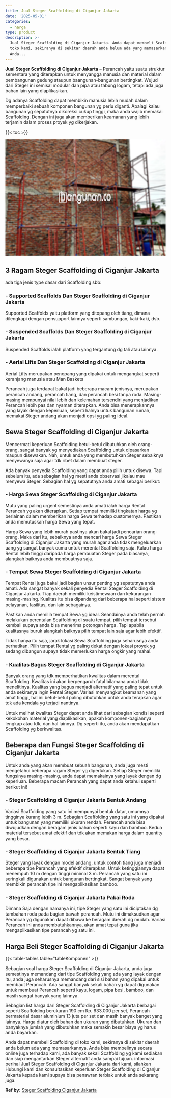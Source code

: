 ```yaml
---
title: Jual Steger Scaffolding di Ciganjur Jakarta
date: '2025-05-01'
categories:
  - harga
type: product
description: >-
  Jual Steger Scaffolding di Ciganjur Jakarta. Anda dapat membeli Scaffolding di
  toko kami, sekiranya di sekitar daerah anda belum ada yang memasarkannya.
  Anda...
---
```


**Jual Steger Scaffolding di Ciganjur Jakarta** – Perancah yaitu suatu struktur sementara yang diterapkan untuk menyangga manusia dan material dalam pembangunan gedung ataupun baangunan-bangunan bertingkat. Wujud dari Steger ini semisal modular dan pipa atau tabung logam, tetapi ada juga bahan lain yang diaplikasikan.

Dg adanya Scaffolding dapat membikin manusia lebih mudah dalam memperbaiki sebuah komponen bangunan yg perlu diganti. Apalagi kalau bangunan yg sepatutnya dikoreksi cukup tinggi, maka anda wajib memakai Scaffolding. Dengan ini juga akan memberikan keamanan yang lebih terjamin dalam proses proyek yg dikerjakan.

{{< toc >}}

![Jual Steger Scaffolding di Ciganjur Jakarta](/images/sewa-scaffolding-steger-31.png)

## 3 Ragam Steger Scaffolding di Ciganjur Jakarta

ada tiga jenis type dasar dari Scaffolding sbb:

### \- Supported Scaffolds Dan Steger Scaffolding di Ciganjur Jakarta

Supported Scaffolds yaitu platform yang ditopang oleh tiang, dimana dilengkapi dengan pensupport lainnya seperti sambungan, kaki-kaki, dsb.

### \- Suspended Scaffolds Dan Steger Scaffolding di Ciganjur Jakarta

Suspended Scaffolds ialah platform yang tergantung dg tali atau lainnya.

### \- Aerial Lifts Dan Steger Scaffolding di Ciganjur Jakarta

Aerial Lifts merupakan penopang yang dipakai untuk mengangkat seperti keranjang manusia atau Man Baskets

Perancah juga terdapat bakal jadi beberapa macam jenisnya, merupakan perancah andang, perancah tiang, dan perancah besi tanpa roda. Masing-masing mempunyai nilai lebih dan kelemahan tersendiri yang menjadikan Perancah lebih pas dan nyaman diterapkan. Anda bisa menerapkannya yang layak dengan keperluan, seperti halnya untuk bangunan rumah, memakai Steger andang akan menjadi opsi yg paling ideal.

## Sewa Steger Scaffolding di Ciganjur Jakarta

Mencermati keperluan Scaffolding betul-betul dibutuhkan oleh orang-orang, sangat banyak yg menyediakan Scaffolding untuk dipasarkan maupun disewakan. Nah, untuk anda yang membutuhkan Steger sebaiknya menyewanya saja agar tdk ribet dalam membuat steger.

Ada banyak penyedia Scaffolding yang dapat anda pilih untuk disewa. Tapi sebelum itu, ada sebagian hal yg mesti anda observasi jikalau mau menyewa Steger. Sebagian hal yg sepatutnya anda amati sebagai berikut:

### \- Harga Sewa Steger Scaffolding di Ciganjur Jakarta

Mutu yang paling urgent semestinya anda amati ialah harga Rental Perancah yg akan diterapkan. Setiap tempat memiliki tingkatan harga yg berlainan dalam memberikan harga Sewa terhadap customernya. Pastikan anda memutuskan harga Sewa yang tepat.

Harga Sewa yang lebih murah pastinya akan bakal jadi pencarian orang-orang. Maka dari itu, sebaiknya anda mencari harga Sewa Steger Scaffolding di Ciganjur Jakarta yang murah agar anda tidak mengeluarkan uang yg sangat banyak cuma untuk merental Scaffolding saja. Kalau harga Rental lebih tinggi daripada harga pembuatan Steger pada biasanya, alangkah baiknya anda membuatnya saja.

### \- Tempat Sewa Steger Scaffolding di Ciganjur Jakarta

Tempat Rental juga bakal jadi bagian unsur penting yg sepatutnya anda amati. Ada sangat banyak sekali penyedia Rental Steger Scaffolding di Ciganjur Jakarta. Tiap daerah memiliki keistimewaan dan kekurangan masing-masing. Kualitas itu bisa dipandang dari beberapa hal seperti sistem pelayanan, fasilitas, dan lain sebagainya.

Pastikan anda memilih tempat Sewa yg ideal. Seandainya anda telah pernah melakukan perentalan Scaffolding di suatu tempat, pilih tempat tersebut kembali supaya anda bisa menerima potongan harga. Tapi apabila kualitasnya buruk alangkah baiknya pilih tempat lain saja agar lebih efektif.

Tidak hanya itu saja, jarak lokasi Sewa Scaffolding juga seharusnya anda perhatikan. Pilih tempat Rental yg paling dekat dengan lokasi proyek yg sedang dibangun supaya tidak memerlukan harga ongkir yang mahal.

### \- Kualitas Bagus Steger Scaffolding di Ciganjur Jakarta

Banyak orang yang tdk memperhatikan kwalitas dalam merental Scaffolding. Kwalitas ini akan berpengaruh fatal bilamana anda tidak menelitinya. Kualitas yang bagus menjadi alternatif yang paling tepat untuk anda sekiranya ingin Rental Steger. Variasi menyangkut keamanan yang amat tinggi, hal ini betul-betul paling dibutuhkan untuk anda terapkan agar tdk ada kendala yg terjadi nantinya.

Untuk melihat kwalitas Steger dapat anda lihat dari sebagian kondisi seperti kekokohan material yang diaplikasikan, apakah komponen-bagiannya lengkap atau tdk, dan hal lainnya. Dg seperti itu, anda akan mendapatkan Scaffolding yg berkwalitas.

## Beberapa dan Fungsi Steger Scaffolding di Ciganjur Jakarta

Untuk anda yang akan membuat sebuah bangunan, anda juga mesti mengetahui beberapa ragam Steger yg diperlukan. Setiap Steger memiliki fungsinya masing-masing, anda dapat memakainya yang layak dengan dg keperluan. Beberapa macam Perancah yang dapat anda ketahui seperti berikut ini!

### \- Steger Scaffolding di Ciganjur Jakarta Bentuk Andang

Variasi Scaffolding yang satu ini mempunyai bentuk datar, umumnya tingginya kurang lebih 3 m. Sebagian Scaffolding yang satu ini yang dipakai untuk bangunan yang memiliki ukuran rendah. Perancah anda bisa diwujudkan dengan beragam jenis bahan seperti kayu dan bamboo. Kedua material tersebut amat efektif dan tdk akan memakan harga dalam quantity yang besar.

### \- Steger Scaffolding di Ciganjur Jakarta Bentuk Tiang

Steger yang layak dengan model andang, untuk contoh tiang juga menjadi beberapa tipe Perancah yang efektif diterapkan. Untuk ketinggiannya dapat menempuh 10 m dengan tinggi minimal 3 m. Perancah yang satu ini seringkali digunakan untuk bangunan bertingkat. Sangat banyak yang membikin perancah tipe ini mengaplikasikan bamboo.

### \- Steger Scaffolding di Ciganjur Jakarta Pakai Roda

Dimana Saja dengan namanya ini, tipe Steger yang satu ini diciptakan dg tambahan roda pada bagian bawah perancah. Mutu ini dimaksudkan agar Perancah yg digunakan dapat dibawa ke beragam daerah dg mudah. Variasi Perancah ini anda membutuhkannya, akan amat tepat guna jika mengaplikasikan tipe perancah yg satu ini.

## Harga Beli Steger Scaffolding di Ciganjur Jakarta

{{< table-tables table="tableKomponen" >}}

Sebagian soal harga Steger Scaffolding di Ciganjur Jakarta, anda juga semestinya memandang dari tipe Scaffolding yang ada yang layak dengan itu, anda juga seharusnya memandang dari sisi bahan yang dipakai untuk membaut Perancah. Ada sangat banyak sekali bahan yg dapat digunakan untuk membuat Perancah seperti kayu, logam, pipa besi, bamboo, dan masih sangat banyak yang lainnya.

Sebagian list harga dari Steger Scaffolding di Ciganjur Jakarta berbagai seperti Scaffolding berukuran 190 cm Rp. 633.000 per set, Perancah bermaterial dasar aluminium 13 juta per set dan masih banyak banget yang lainnya. Harga diatur oleh bahan dan ukuran yang dibutuhkan. Ukuran dan banyaknya jumlah yang dibutuhkan maka semakin besar biaya yg harus anda bayarkan.

Anda dapat membeli Scaffolding di toko kami, sekiranya di sekitar daerah anda belum ada yang memasarkannya. Anda bisa membelinya secara online juga terhadap kami, ada banyak sekali Scaffolding yg kami sediakan dan siap mengantarkan Steger alternatif anda sampai tujuan. informasi perihal Jual Steger Scaffolding di Ciganjur Jakarta dari kami, silahkan Hubungi kami dan konsultasikan keperluan Steger Scaffolding di Ciganjur Jakarta kepada kami supaya bisa penawran terbiak untuk anda sekarang juga.

**Ref by:** [Steger Scaffolding Ciganjur Jakarta](https://id.wikipedia.org/wiki/Steger)
